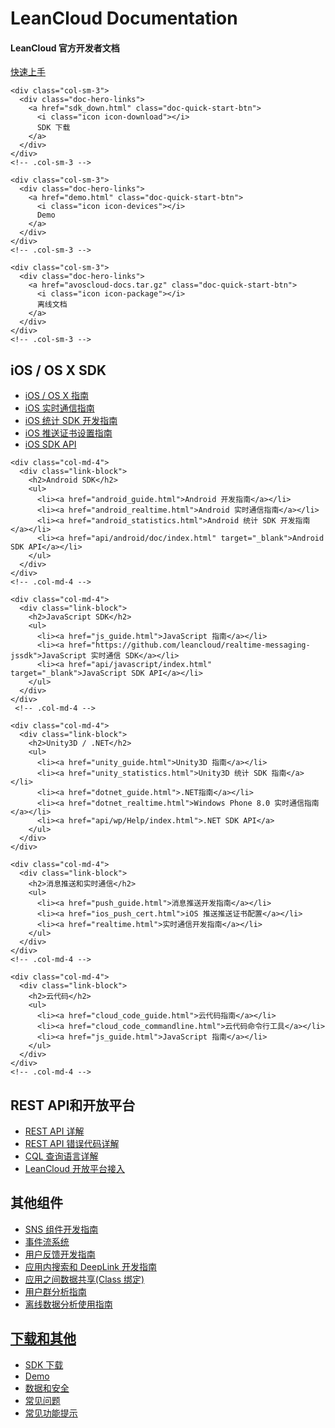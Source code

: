 <div class="home-full-width-content">
  <div class="doc-home-title">
    <h1 class="font-logo">LeanCloud Documentation</h1>
    <h4>LeanCloud 官方开发者文档</h4>
  </div>
  <!-- .doc-home-title -->

  <div class="toc-hack" style="display: none;">
    <ul>
    </ul>
  </div>
  <!-- .toc-hack -->

  <!-- . -->

  <div class="row">
    <div class="col-sm-3">
      <div class="doc-hero-links">
        <a href="quick-start-guide.html" class="doc-quick-start-btn">
          <i class="icon icon-bulb"></i>
          快速上手
        </a>
      </div>
    </div>
    <!-- .col-sm-3 -->

    <div class="col-sm-3">
      <div class="doc-hero-links">
        <a href="sdk_down.html" class="doc-quick-start-btn">
          <i class="icon icon-download"></i>
          SDK 下载
        </a>
      </div>
    </div>
    <!-- .col-sm-3 -->

    <div class="col-sm-3">
      <div class="doc-hero-links">
        <a href="demo.html" class="doc-quick-start-btn">
          <i class="icon icon-devices"></i>
          Demo
        </a>
      </div>
    </div>
    <!-- .col-sm-3 -->

    <div class="col-sm-3">
      <div class="doc-hero-links">
        <a href="avoscloud-docs.tar.gz" class="doc-quick-start-btn">
          <i class="icon icon-package"></i>
          离线文档
        </a>
      </div>
    </div>
    <!-- .col-sm-3 -->
  </div>
  <!-- .row -->

  <div class="row">
    <div class="col-md-4">
      <div class="link-block">
        <h2>iOS / OS X SDK</h2>
        <ul>
          <li><a href="ios_os_x_guide.html">iOS / OS X 指南</a></li>
          <li><a href="ios_realtime.html">iOS 实时通信指南</a></li>
          <li><a href="ios_statistics.html">iOS 统计 SDK 开发指南</a></li>
          <li><a href="ios_push_cert.html">iOS 推送证书设置指南</a></li>
          <li><a href="api/iOS/index.html" target="_blank">iOS SDK API</a></li>
        </ul>
      </div>
    </div>
    <!-- .col-md-4 -->

    <div class="col-md-4">
      <div class="link-block">
        <h2>Android SDK</h2>
        <ul>
          <li><a href="android_guide.html">Android 开发指南</a></li>
          <li><a href="android_realtime.html">Android 实时通信指南</a></li>
          <li><a href="android_statistics.html">Android 统计 SDK 开发指南</a></li>
          <li><a href="api/android/doc/index.html" target="_blank">Android SDK API</a></li>
        </ul>
      </div>
    </div>
    <!-- .col-md-4 -->

    <div class="col-md-4">
      <div class="link-block">
        <h2>JavaScript SDK</h2>
        <ul>
          <li><a href="js_guide.html">JavaScript 指南</a></li>
          <li><a href="https://github.com/leancloud/realtime-messaging-jssdk">JavaScript 实时通信 SDK</a></li>
          <li><a href="api/javascript/index.html" target="_blank">JavaScript SDK API</a></li>
        </ul>
      </div>
    </div>
     <!-- .col-md-4 -->

  </div>
  <!-- .row -->

  <div class="row">

    <div class="col-md-4">
      <div class="link-block">
        <h2>Unity3D / .NET</h2>
        <ul>
          <li><a href="unity_guide.html">Unity3D 指南</a></li>
          <li><a href="unity_statistics.html">Unity3D 统计 SDK 指南</a></li>
          <li><a href="dotnet_guide.html">.NET指南</a></li>
          <li><a href="dotnet_realtime.html">Windows Phone 8.0 实时通信指南</a></li>
          <li><a href="api/wp/Help/index.html">.NET SDK API</a>
        </ul>
      </div>
    </div>
  <!-- .col-md-4 -->

    <div class="col-md-4">
      <div class="link-block">
        <h2>消息推送和实时通信</h2>
        <ul>
          <li><a href="push_guide.html">消息推送开发指南</a></li>
          <li><a href="ios_push_cert.html">iOS 推送推送证书配置</a></li>
          <li><a href="realtime.html">实时通信开发指南</a></li>
        </ul>
      </div>
    </div>
    <!-- .col-md-4 -->

    <div class="col-md-4">
      <div class="link-block">
        <h2>云代码</h2>
        <ul>
          <li><a href="cloud_code_guide.html">云代码指南</a></li>
          <li><a href="cloud_code_commandline.html">云代码命令行工具</a></li>
          <li><a href="js_guide.html">JavaScript 指南</a></li>
        </ul>
      </div>
    </div>
    <!-- .col-md-4 -->
  </div>
  <!-- .row -->

  <div class="row">
    <!-- .col-md-4 -->
    <div class="col-md-4">
      <div class="link-block">
        <h2>REST API和开放平台</h2>
        <ul>
          <li><a href="rest_api.html">REST API 详解</a></li>
          <li><a href="error_code.html">REST API 错误代码详解</a></li>
          <li><a href="cql_guide.html">CQL 查询语言详解</a></li>
          <li><a href="oauth2_provider.html">LeanCloud 开放平台接入</a></li>
        </ul>
      </div>
    </div>
    <!-- .col-md-4 -->
    <div class="col-md-4">
      <div class="link-block">
        <h2>其他组件</h2>
        <ul>
          <li><a href="sns.html">SNS 组件开发指南</a></li>
          <li><a href="status_system.html">事件流系统</a></li>
          <li><a href="feedback.html">用户反馈开发指南</a></li>
          <li><a href="app_search_guide.html">应用内搜索和 DeepLink 开发指南</a></li>
          <li><a href="app_data_share.html">应用之间数据共享(Class 绑定)</a>
          <li><a href="user_groups.html">用户群分析指南</a></li>
          <li><a href="bigquery_guide.html">离线数据分析使用指南</li>
        </ul>
      </div>
    </div>
     <!-- .col-md-4 -->
    <div class="col-md-4">
      <div class="link-block">
        <h2>下载和其他</h2>
        <ul>
          <li><a href="sdk_down.html">SDK 下载</a></li>
          <li><a href="demo.html">Demo</a></li>
          <li><a href="data_security.html">数据和安全</a></li>
          <li><a href="FAQ.html">常见问题</a></li>
          <li><a href="tool_tips.html">常见功能提示</a></li>
        </ul>
      </div>
    </div>
    <!-- .col-md-4 -->
  </div>
  <!-- .row -->

</div>
